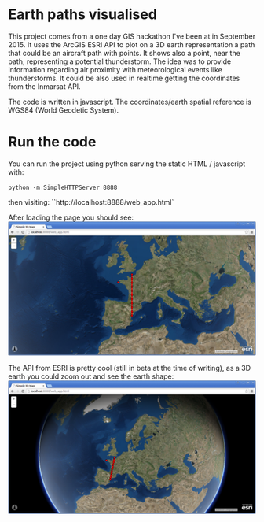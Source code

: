 # Earth paths visualised

This project comes from a one day GIS hackathon I've been at in September 2015.
It uses the ArcGIS ESRI API to plot on a 3D earth representation a path that could be an aircraft path with points.
It shows also a point, near the path, representing a potential thunderstorm.
The idea was to provide information regarding air proximity with meteorological events like thunderstorms.
It could be also used in realtime getting the coordinates from the Inmarsat API.

The code is written in javascript. 
The coordinates/earth spatial reference is WGS84 (World Geodetic System). 

# Run the code

You can run the project using python serving the static HTML / javascript with:
```
python -m SimpleHTTPServer 8888
```
then visiting: ``http://localhost:8888/web_app.html`

After loading the page you should see:
![ESRI 3D example 1](/doc/2015-09-05_18:47:39_Simple3DMap-GoogleChrome.png)

The API from ESRI is pretty cool (still in beta at the time of writing), as a 3D earth you could zoom out and see the earth shape:
![ESRI 3D example 2](/doc/2015-09-05_18:49:04_Simple3DMap-GoogleChrome.png)
